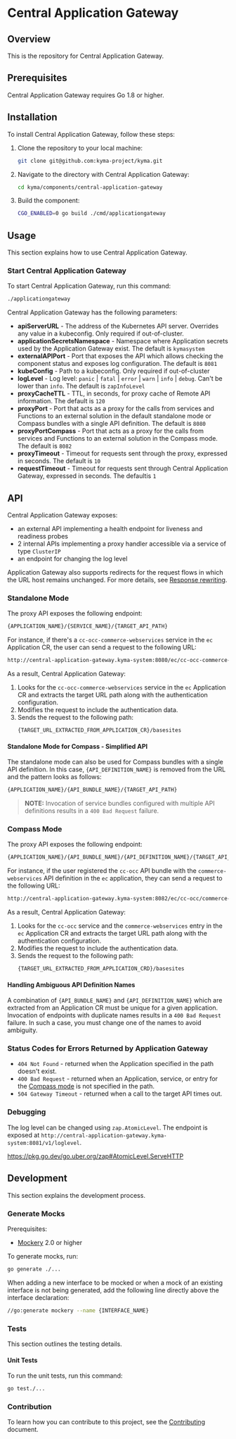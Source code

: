 # Central Application Gateway

## Overview

This is the repository for Central Application Gateway.

## Prerequisites

Central Application Gateway requires Go 1.8 or higher.

## Installation

To install Central Application Gateway, follow these steps:

1. Clone the repository to your local machine:
   ```bash
   git clone git@github.com:kyma-project/kyma.git
   ```
2. Navigate to the directory with Central Application Gateway:
   ```bash
   cd kyma/components/central-application-gateway
   ```
3. Build the component:
   ```bash
   CGO_ENABLED=0 go build ./cmd/applicationgateway
   ```

## Usage

This section explains how to use Central Application Gateway.

### Start Central Application Gateway

To start Central Application Gateway, run this command:

```bash
./applicationgateway 
```

Central Application Gateway has the following parameters:

- **apiServerURL** - The address of the Kubernetes API server. Overrides any value in a kubeconfig. Only required if out-of-cluster.
- **applicationSecretsNamespace** - Namespace where Application secrets used by the Application Gateway exist. The default is `kymasystem`
- **externalAPIPort** - Port that exposes the API which allows checking the component status and exposes log configuration. The default is `8081`
- **kubeConfig** - Path to a kubeconfig. Only required if out-of-cluster
- **logLevel** - Log level: `panic` | `fatal` | `error` | `warn` | `info` | `debug`. Can't be lower than `info`. The default is  `zapInfoLevel`
- **proxyCacheTTL** - TTL, in seconds, for proxy cache of Remote API information. The default is `120`
- **proxyPort** - Port that acts as a proxy for the calls from services and Functions to an external solution in the default standalone mode or Compass bundles with a single API definition. The default is `8080`
- **proxyPortCompass** - Port that acts as a proxy for the calls from services and Functions to an external solution in the Compass mode. The default is `8082`
- **proxyTimeout** - Timeout for requests sent through the proxy, expressed in seconds. The default is `10`
- **requestTimeout** - Timeout for requests sent through Central Application Gateway, expressed in seconds. The defaultis `1`

## API

Central Application Gateway exposes:
- an external API implementing a health endpoint for liveness and readiness probes
- 2 internal APIs implementing a proxy handler accessible via a service of type `ClusterIP`
- an endpoint for changing the log level

Application Gateway also supports redirects for the request flows in which the URL host remains unchanged. For more details, see [Response rewriting](https://kyma-project.io/#/application-connector-manager/user/technical-reference/07-10-application-gateway-details?id=response-rewriting).

### Standalone Mode

The proxy API exposes the following endpoint:
```bash
{APPLICATION_NAME}/{SERVICE_NAME}/{TARGET_API_PATH}
``` 

For instance, if there's a `cc-occ-commerce-webservices` service in the `ec` Application CR, the user can send a request to the following URL: 
```bash
http://central-application-gateway.kyma-system:8080/ec/cc-occ-commerce-webservices/basesites
```

As a result, Central Application Gateway:
1. Looks for the `cc-occ-commerce-webservices` service in the `ec` Application CR and extracts the target URL path along with the authentication configuration.
2. Modifies the request to include the authentication data.
3. Sends the request to the following path:
   ```bash
   {TARGET_URL_EXTRACTED_FROM_APPLICATION_CR}/basesites
   ```

#### Standalone Mode for Compass - Simplified API

The standalone mode can also be used for Compass bundles with a single API definition.
In this case, `{API_DEFINITION_NAME}` is removed from the URL and the pattern looks as follows:
```bash
{APPLICATION_NAME}/{API_BUNDLE_NAME}/{TARGET_API_PATH}
```
> **NOTE:** Invocation of service bundles configured with multiple API definitions results in a `400 Bad Request` failure.

### Compass Mode

The proxy API exposes the following endpoint:
```bash
{APPLICATION_NAME}/{API_BUNDLE_NAME}/{API_DEFINITION_NAME}/{TARGET_API_PATH}
```

For instance, if the user registered the `cc-occ` API bundle with the `commerce-webservices` API definition in the `ec` application, they can send a request to the following URL:
```bash
http://central-application-gateway.kyma-system:8082/ec/cc-occ/commerce-webservices/basesites
```

As a result, Central Application Gateway:
1. Looks for the `cc-occ` service and the `commerce-webservices` entry in the `ec` Application CR and extracts the target URL path along with the authentication configuration.
2. Modifies the request to include the authentication data.
3. Sends the request to the following path: 
   ```bash
   {TARGET_URL_EXTRACTED_FROM_APPLICATION_CRD}/basesites
   ```

#### Handling Ambiguous API Definition Names

A combination of `{API_BUNDLE_NAME}` and `{API_DEFINITION_NAME}` which are extracted from an Application CR must be unique for a given application.
Invocation of endpoints with duplicate names results in a `400 Bad Request` failure. In such a case, you must change one of the names to avoid ambiguity.

### Status Codes for Errors Returned by Application Gateway

- `404 Not Found` - returned when the Application specified in the path doesn't exist.
- `400 Bad Request` - returned when an Application, service, or entry for the [Compass mode](https://kyma-project.io/#/01-overview/application-connectivity/README) is not specified in the path.
- `504 Gateway Timeout` - returned when a call to the target API times out.

### Debugging

The log level can be changed using `zap.AtomicLevel`.
The endpoint is exposed at `http://central-application-gateway.kyma-system:8081/v1/loglevel`.

https://pkg.go.dev/go.uber.org/zap#AtomicLevel.ServeHTTP


## Development

This section explains the development process.

### Generate Mocks

Prerequisites:

 - [Mockery](https://github.com/vektra/mockery) 2.0 or higher

To generate mocks, run:

```bash
go generate ./...
```

When adding a new interface to be mocked or when a mock of an existing interface is not being generated, add the following line directly above the interface declaration:

```bash
//go:generate mockery --name {INTERFACE_NAME}
```

### Tests

This section outlines the testing details.

#### Unit Tests

To run the unit tests, run this command:

```bash
go test./...
```

### Contribution

To learn how you can contribute to this project, see the [Contributing](/CONTRIBUTING.md) document.
